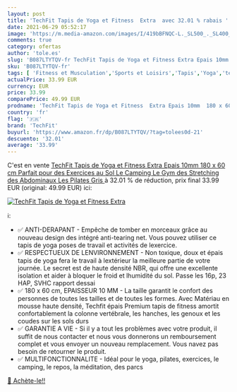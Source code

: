 ```yaml
---
layout: post
title: 'TechFit Tapis de Yoga et Fitness  Extra  avec 32.01 % rabais '
date: 2021-06-29 05:52:17
image: 'https://m.media-amazon.com/images/I/419bBFNQC-L._SL500_._SL400_.jpg'
comments: true
category: ofertas
author: 'tole.es'
slug: 'B087LTYTQV-fr TechFit Tapis de Yoga et Fitness Extra Epais 10mm 180 x 60...'
sku: 'B087LTYTQV-fr'
tags: [ 'Fitness et Musculation','Sports et Loisirs','Tapis','Yoga','techfit', ]
actualPrice: 33.99 EUR
currency: EUR
price: 33.99
comparePrice: 49.99 EUR
prodname: 'TechFit Tapis de Yoga et Fitness  Extra Epais 10mm  180 x 60 cm  Parfait pour des Exercices au Sol  Le Camping  Le Gym  des Stretching  des Abdominaux  Les Pilates  Gris '
country: 'fr'
flag: '🇫🇷'
brand: 'TechFit'
buyurl: 'https://www.amazon.fr/dp/B087LTYTQV/?tag=tolees0d-21'
descuento: '32.01'
average: '33.99'
---
```


C'est en vente [TechFit Tapis de Yoga et Fitness  Extra Epais 10mm  180 x 60 cm  Parfait pour des Exercices au Sol  Le Camping  Le Gym  des Stretching  des Abdominaux  Les Pilates  Gris ](https://www.amazon.fr/dp/B087LTYTQV/?tag=tolees0d-21)  à  32.01 % de réduction, prix final  33.99 EUR (original: 49.99 EUR) ici:

[![TechFit Tapis de Yoga et Fitness  Extra ](https://m.media-amazon.com/images/I/419bBFNQC-L._SL500_._SL400_.jpg)](https://www.amazon.fr/dp/B087LTYTQV/?tag=tolees0d-21)

ℹ️:

- ✅ ANTI-DERAPANT - Empêche de tomber en morceaux grâce au nouveau design des intégré anti-tearing net. Vous pouvez utiliser ce tapis de yoga poses de travail et activités de lexercice.
- ✅ RESPECTUEUX DE LENVIRONNEMENT - Non toxique, doux et épais tapis de yoga fera le travail à lextérieur la meilleure partie de votre journée. Le secret est de haute densité NBR, qui offre une excellente isolation et aider à bloquer le froid et lhumidité du sol. Passe les 16p, 23 HAP, SVHC rapport dessai
- ✅ 180 x 60 cm, EPAISSEUR 10 MM - La taille garantit le confort des personnes de toutes les tailles et de toutes les formes. Avec Matériau en mousse haute densité, Techfit épais Premium tapis de fitness amortit confortablement la colonne vertébrale, les hanches, les genoux et les coudes sur les sols durs
- ✅ GARANTIE A VIE - Si il y a tout les problèmes avec votre produit, il suffit de nous contacter et nous vous donnerons un remboursement complet et vous envoyer un nouveau remplacement. Vous navez pas besoin de retourner le produit.
- ✅ MULTIFONCTIONNALITE - Idéal pour le yoga, pilates, exercices, le camping, le repos, la méditation, des parcs

[🛒 Achète-le!!](https://www.amazon.fr/dp/B087LTYTQV/?tag=tolees0d-21)
